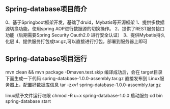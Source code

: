 ## Spring-database项目简介
0、基于Springboot框架开发，基础了druid，Mybatis等开源框架
1、提供多数据源切换功能，使用spring AOP进行数据源的切换操作。
2、提供了REST服务接口功能（后期需要Spring Security Oauth2.0 进行安全认证）
3、提供Mybatis持久化层
4、提供服务打包成tar.gz,可以直接进行打包，部署到服务器上即可

## Spring-database项目运行
mvn clean && mvn package -Dmaven.test.skip
编译成功后，会在 target目录下面生成一下代码
spring-database-1.0.0-assembly.tar.gz
直接发布到 Linux服务器上，配置好数据库信息 
tar -zxvf spring-database-1.0.0-assembly.tar.gz

linux赋予文件运行权限
chmod -R u+x spring-database-1.0.0
启动服务
cd bin
spring-database start